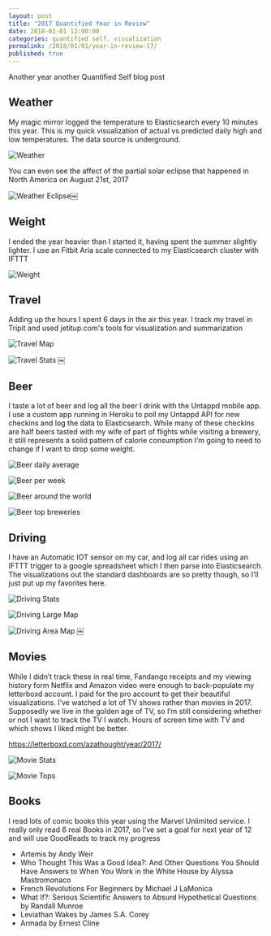```yaml
---
layout: post
title: "2017 Quantified Year in Review"
date: 2018-01-01 12:00:00
categories: quantified self, visualization
permalink: /2018/01/01/year-in-review-17/
published: true
---
```


Another year another Quantified Self blog post

## Weather

My magic mirror logged the temperature to Elasticsearch every 10 minutes this year.  This is my quick visualization of actual vs predicted daily high and low temperatures.  The data source is underground.

![Weather](/images/posts/2018-01-01-qs01.jpg)

You can even see the affect of the partial solar eclipse that happened in North America on August 21st, 2017

![Weather Eclipse](/images/posts/2018-01-01-qs02.jpg)￼

## Weight

I ended the year heavier than I started it, having spent the summer slightly lighter.  I use an Fitbit Aria scale connected to my Elasticsearch cluster with IFTTT

![Weight](/images/posts/2018-01-01-qs03.jpg)

## Travel

Adding up the hours I spent 6 days in the air this year.  I track my travel in Tripit and used jetitup.com's tools for visualization and summarization

![Travel Map](/images/posts/2018-01-01-qs04.jpg)

![Travel Stats](/images/posts/2018-01-01-qs05.jpg)
￼

## Beer

I taste a lot of beer and log all the beer I drink with the Untappd mobile app.  I use a custom app running in Heroku to poll my Untappd API for new checkins and log the data to Elasticsearch.  While many of these checkins are half beers tasted with my wife of part of flights while visiting a brewery, it still represents a solid pattern of calorie consumption I’m going to need to change if I want to drop some weight.

![Beer daily average](/images/posts/2018-01-01-qs06.jpg)

![Beer per week](/images/posts/2018-01-01-qs07.jpg)

![Beer around the world](/images/posts/2018-01-01-qs08.jpg)

![Beer top breweries](/images/posts/2018-01-01-qs09.jpg)

## Driving 

I have an Automatic IOT sensor on my car, and log all car rides using an IFTTT trigger to a google spreadsheet which I then parse into Elasticsearch.  The visualizations out the standard dashboards are so pretty though, so I’ll just put up my favorites here.

![Driving Stats](/images/posts/2018-01-01-qs10.jpg)

![Driving Large Map](/images/posts/2018-01-01-qs11.jpg)

![Driving Area Map](/images/posts/2018-01-01-qs12.jpg)
￼
## Movies

While I didn’t track these in real time, Fandango receipts and my viewing history form Netflix and Amazon video were enough to back-populate my letterboxd account.  I paid for the pro account to get their beautiful visualizations.  I’ve watched a lot of TV shows rather than movies in 2017.  Supposedly we live in the golden age of TV, so I’m still considering whether or not I want to track the TV I watch.  Hours of screen time with TV and which shows I liked might be better.

https://letterboxd.com/azathought/year/2017/

![Movie Stats](/images/posts/2018-01-01-qs13.jpg)

![Movie Tops](/images/posts/2018-01-01-qs14.jpg)

## Books

I read lots of comic books this year using the Marvel Unlimited service.  I really only read 6 real Books in 2017, so I’ve set a goal for next year of 12 and will use GoodReads to track my progress

* Artemis by Andy Weir
* Who Thought This Was a Good Idea?: And Other Questions You Should Have Answers to When You Work in the White House by Alyssa Mastromonaco
* French Revolutions For Beginners by Michael J LaMonica
* What If?: Serious Scientific Answers to Absurd Hypothetical Questions by Randall Munroe
* Leviathan Wakes by James S.A. Corey
* Armada by Ernest Cline

